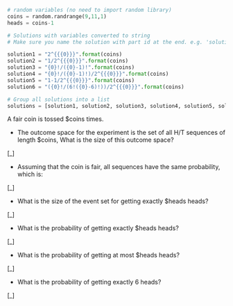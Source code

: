 ```python
# random variables (no need to import random library)
coins = random.randrange(9,11,1)
heads = coins-1

# Solutions with variables converted to string
# Make sure you name the solution with part id at the end. e.g. 'solution1' will be solution for part 1.

solution1 = "2^{{{0}}}".format(coins)
solution2 = "1/2^{{{0}}}".format(coins)
solution3 = "{0}!/({0}-1)!".format(coins)
solution4 = "{0}!/({0}-1)!)/2^{{{0}}}".format(coins)
solution5 = "1-1/2^{{{0}}}".format(coins)
solution6 = "({0}!/(6!({0}-6)!))/2^{{{0}}}".format(coins)

# Group all solutions into a list
solutions = [solution1, solution2, solution3, solution4, solution5, solution6]

```

A fair coin is tossed $coins times.

* The outcome space for the experiment is the set of all H/T sequences
  of length $coins, What is the size of this outcome space?

[_]

* Assuming that the coin is fair, all sequences have the same
  probability, which is:

[_]

* What is the size of the event set for getting exactly $heads heads?

[_]

* What is the probability of getting exactly $heads heads?

[_]

* What is the probability of getting at most $heads heads?

[_]

* What is the probability of getting exactly 6 heads?

[_]
